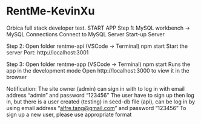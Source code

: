 # RentMe-KevinXu
Orbica full stack developer test.
START APP
Step 1:
MySQL workbench -> MySQL Connections
Connect to MySQL Server
Start-up Server

Step 2: 
Open folder rentme-api (VSCode -> Terminal)
npm start
Start the server
Port: http://localhost:3001

Step 3:
Open folder rentme-app (VSCode -> Terminal)
npm start
Runs the app in the development mode
Open http://localhost:3000 to view it in the browser

Notification:
The site owner (admin) can sign in with to log in with email address “admin” and password “123456”
The user have to sign up then log in, but there is a user created (testing) in seed-db file (api), can be log in by using email address “alfre.tang@gmail.com” and password “123456”
To sign up a new user, please use appropriate format 
